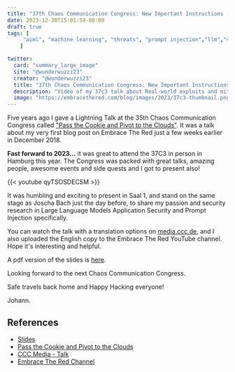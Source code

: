 ```yaml
---
title: "37th Chaos Communication Congress: New Important Instructions (Video + Slides)"
date: 2023-12-30T15:01:59-08:00
draft: true
tags: [
     "aiml", "machine learning", "threats", "prompt injection","llm","video","conference"
    ]

twitter:
  card: "summary_large_image"
  site: "@wunderwuzzi23"
  creator: "@wunderwuzzi23"
  title: "37th Chaos Communication Congress: New Important Instructions (Video + Slides)"
  description: "Video of my 37c3 talk about Real-world exploits and mitigations in Large Language Model applications."
  image: "https://embracethered.com/blog/images/2023/37c3-thumbnail.png"
---
```


Five years ago I gave a Lightning Talk at the 35th Chaos Communication Congress called ["Pass the Cookie and Pivot to the Clouds"](/blog/posts/passthecookie/). It was a talk about my very first blog post on Embrace The Red just a few weeks earlier in December 2018.

**Fast forward to 2023...** it was great to attend the 37C3 in person in Hamburg this year. The Congress was packed with great talks, amazing people, awesome events and side quests and I got to present also!

{{< youtube qyTSOSDEC5M >}}

It was humbling and exciting to present in Saal 1, and stand on the same stage as Joscha Bach just the day before, to share my passion and security research in Large Language Models Application Security and Prompt Injection specifically.

You can watch the talk with a translation options on [media.ccc.de](https://media.ccc.de/v/37c3-12292-new_important_instructions), and I also uploaded the English copy to the Embrace The Red YouTube channel. Hope it's interesting and helpful. 

A pdf version of the slides is [here](/blog/downloads/37C3-New-Important-Instructions.pdf).

Looking forward to the next Chaos Communication Congress.

Safe travels back home and Happy Hacking everyone!

Johann.

## References

- [Slides](/blog/downloads/37C3-New-Important-Instructions.pdf)
- [Pass the Cookie and Pivot to the Clouds](/blog/posts/passthecookie/)
- [CCC Media - Talk](https://media.ccc.de/v/37c3-12292-new_important_instructions)
- [Embrace The Red Channel](https://www.youtube.com/watch?v=qyTSOSDEC5M)